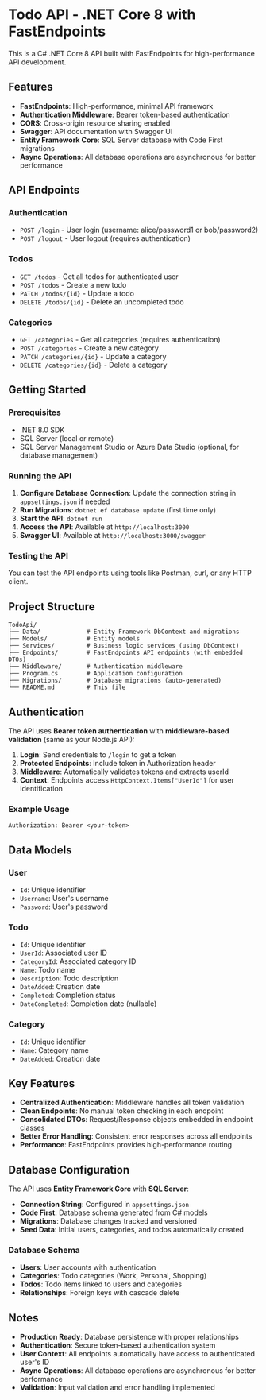 # Todo API - .NET Core 8 with FastEndpoints

This is a C# .NET Core 8 API built with FastEndpoints for high-performance API development.

## Features

- **FastEndpoints**: High-performance, minimal API framework
- **Authentication Middleware**: Bearer token-based authentication
- **CORS**: Cross-origin resource sharing enabled
- **Swagger**: API documentation with Swagger UI
- **Entity Framework Core**: SQL Server database with Code First migrations
- **Async Operations**: All database operations are asynchronous for better performance

## API Endpoints

### Authentication

- `POST /login` - User login (username: alice/password1 or bob/password2)
- `POST /logout` - User logout (requires authentication)

### Todos

- `GET /todos` - Get all todos for authenticated user
- `POST /todos` - Create a new todo
- `PATCH /todos/{id}` - Update a todo
- `DELETE /todos/{id}` - Delete an uncompleted todo

### Categories

- `GET /categories` - Get all categories (requires authentication)
- `POST /categories` - Create a new category
- `PATCH /categories/{id}` - Update a category
- `DELETE /categories/{id}` - Delete a category

## Getting Started

### Prerequisites

- .NET 8.0 SDK
- SQL Server (local or remote)
- SQL Server Management Studio or Azure Data Studio (optional, for database management)

### Running the API

1. **Configure Database Connection**: Update the connection string in `appsettings.json` if needed
2. **Run Migrations**: `dotnet ef database update` (first time only)
3. **Start the API**: `dotnet run`
4. **Access the API**: Available at `http://localhost:3000`
5. **Swagger UI**: Available at `http://localhost:3000/swagger`

### Testing the API

You can test the API endpoints using tools like Postman, curl, or any HTTP client.

## Project Structure

```
TodoApi/
├── Data/             # Entity Framework DbContext and migrations
├── Models/           # Entity models
├── Services/         # Business logic services (using DbContext)
├── Endpoints/        # FastEndpoints API endpoints (with embedded DTOs)
├── Middleware/       # Authentication middleware
├── Program.cs        # Application configuration
├── Migrations/       # Database migrations (auto-generated)
└── README.md         # This file
```

## Authentication

The API uses **Bearer token authentication** with **middleware-based validation** (same as your Node.js API):

1. **Login**: Send credentials to `/login` to get a token
2. **Protected Endpoints**: Include token in Authorization header
3. **Middleware**: Automatically validates tokens and extracts userId
4. **Context**: Endpoints access `HttpContext.Items["UserId"]` for user identification

### Example Usage

```http
Authorization: Bearer <your-token>
```

## Data Models

### User

- `Id`: Unique identifier
- `Username`: User's username
- `Password`: User's password

### Todo

- `Id`: Unique identifier
- `UserId`: Associated user ID
- `CategoryId`: Associated category ID
- `Name`: Todo name
- `Description`: Todo description
- `DateAdded`: Creation date
- `Completed`: Completion status
- `DateCompleted`: Completion date (nullable)

### Category

- `Id`: Unique identifier
- `Name`: Category name
- `DateAdded`: Creation date

## Key Features

- **Centralized Authentication**: Middleware handles all token validation
- **Clean Endpoints**: No manual token checking in each endpoint
- **Consolidated DTOs**: Request/Response objects embedded in endpoint classes
- **Better Error Handling**: Consistent error responses across all endpoints
- **Performance**: FastEndpoints provides high-performance routing

## Database Configuration

The API uses **Entity Framework Core** with **SQL Server**:

- **Connection String**: Configured in `appsettings.json`
- **Code First**: Database schema generated from C# models
- **Migrations**: Database changes tracked and versioned
- **Seed Data**: Initial users, categories, and todos automatically created

### Database Schema

- **Users**: User accounts with authentication
- **Categories**: Todo categories (Work, Personal, Shopping)
- **Todos**: Todo items linked to users and categories
- **Relationships**: Foreign keys with cascade delete

## Notes

- **Production Ready**: Database persistence with proper relationships
- **Authentication**: Secure token-based authentication system
- **User Context**: All endpoints automatically have access to authenticated user's ID
- **Async Operations**: All database operations are asynchronous for better performance
- **Validation**: Input validation and error handling implemented
